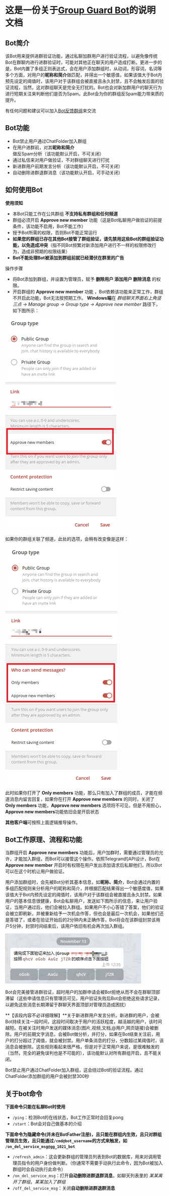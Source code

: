 # 这是一份关于[Group Guard Bot](https://t.me/gg_1021_bot)的说明文档

## Bot简介
该Bot用来提供进群验证功能，通过私聊加群用户进行验证流程，以避免像传统Bot在群聊内进行进群验证时，可能对其他正在聊天的用户造成打断。更进一步的是，Bot内置了多组正则表达式，会在用户添加群组时，从动词，形容词，名词等多个方面，对用户的**昵称和简介**做匹配，并得出一个敏感值，如果该值大于Bot内预先设定的阈值时，该用户对于该群组会被直接且永久封禁，且不会触发后面的验证流程，当然，这对群组聊天是完全无打扰的。Bot也会对新加群用户的聊天行为进行短期关注来判断他们是否为Spam。此Bot会为你的群组反Spam能力带来质的提升。

有任何问题和建议可以加入[Bot反馈群组](https://t.me/ggbt_1120)来交流

## Bot功能
- Bot禁止用户通过ChatFolder加入群组
- 在用户进群前，对其**昵称和简介**做反Spam分析（该功能默认开启，不可关闭）
- 通过私信来对用户做验证，不对群组聊天进行打扰
- 新进群用户前期发言分析（该功能默认开启，不可关闭）
- 自动删除进群退群消息（该功能默认开启，可手动关闭）

## 如何使用Bot
**使用须知**
- 本Bot只能工作在公共群组 **不支持私有群组和任何频道**
- 群组必须开启 **Approve new member** 功能（这是Bot私聊用户做验证的前提条件，该功能不启用，Bot不能工作）
- 授予Bot所需的权限，否则Bot不能正常运行
- **如果您的群组已存在其他Bot接管了群组验证，请先禁用这些Bot的群组验证功能，以免造成冲突**（指不同Bot频繁对新添加用户进行不一样的权限修改行为，造成非预期的权限结果）
- **Bot不能处理Bot被添加到群组前就已经潜伏在群里的广告**

操作步骤
- 将Bot添加到群组，并设置为管理员，赋予 **删除用户 添加用户 删除消息** 的权限。
- 开启群组的 **Approve new member** 功能 ，Bot依赖该功能来正常工作，群组不开启此功能，Bot无法按预期工作。
**Windows端**在 *群组聊天界面右上角竖三点 -> Manage group -> Group type -> Approve new member* 路径下，如下图所示：

![alt text](images/image.png)

如果你的群组关联了频道，此处的选项，会稍有改变像是这样：

![alt text](images/image-1.png)

此时如果你打开了 **Only members** 功能，那么只有加入了群组的成员，才能在频道消息内留言回复，如果你在打开 **Approve new members** 的同时，关闭了 **Only members** 功能，**Approve new members** 选项将不可见，但是不用担心，**Approve new members**功能依旧会是开启状态

**其他客户端**可按照上面逻辑推导操作。

## Bot工作原理、流程和功能
当群组开启 **Approve new members** 功能后，用户加群时，需要通过管理员的允许，才能加入群组，而Bot可以接管这个操作。依照Telegram的API设计，Bot在 **Approve new member** 开启时有权限在用户发出添加请求后私聊他们，所以Bot可以在这个时机让用户做验证。

用户添加群组时，会先被Bot分析其基本信息，如**昵称、简介**，Bot会通过内置的多组匹配规则来分析用户的昵称和简介，并根据匹配结果得出一个敏感度值，如果该值大于Bot内预先设定的阈值时，该用户对于该群组会被直接且永久封禁。如果用户的基本信息很健康，Bot会私聊用户，发送如下图所示的信息，来让用户验证，当用户通过后，他们会被拉入群组。如果用户不小心答错了答案，他们的验证会被立即刷新，并被重新给予一次机会作答，但也会是最后一次机会，如果他们还是答错了，或者在验证开始后的2分钟内未正确作答，Bot将会在该群组封禁该用户5分钟，封禁时间结束后，该用户依旧有机会再次加入群组。

![alt text](images/image-2.png)

Bot会完美接管进群验证，超时用户的加群申请会被Bot拒绝从而不会在群聊顶部滞留（这些申请信息只有管理员可见，用户验证失败后Bot会拒绝这些请求记录，以避免这些消息长期滞留于群聊天界面顶部对管理员造成困扰）

**【该段内容不必详细理解】**关于新进群用户发言分析。新进群的用户，会被Bot持续关注一段时间，这段时间取决于用户的活跃程度，越活越的用户，该时间越短。在被关注时用户发送的媒体消息(图片,视频,文档,@用户,网页链接)会被删除。用户的前期文字消息，会被Bot做分析，并打分，如果在Bot结束关注前，用户的打分超过了阈值，就会被封禁。用户单条消息的打分，分数超过某阈值时，该消息会被删除。这些规则看起来很严格，但是对于正常用户来说，是很难触发的（当然，完全的避免误判也是不可能的），该功能默认对所有群组开启，且不能关闭。

Bot禁止用户通过ChatFolder加入群组，这会绕过Bot的验证流程。通过ChatFolder添加群组的用户会被封禁300秒


## 关于bot命令
**下面命令只能在私聊Bot时使用**
- `/ping`：检测Bot的在线状态，Bot工作正常时会回复pong
- `/start`：Bot会对自己做基本的介绍

**下面命令为隐藏命令(并未在BotFather注册)，且只能在群组内生效，且只对群组管理员生效，且只能通过`/cmd@bot_username`的方式来触发，如 `/on_del_service_msg@gg_1021_bot`**
- `/refresh_admin`：这会更新群组的管理员列表到Bot的数据库，用来对调用管理员指令的用户身份做判断。（你通常不需要手动执行此命令，因为Bot被加入群组时会自动执行此命令）
- `/on_del_service_msg`：打开**自动删除进群退群消息**，如聊天列表里的 *某某离开了群组*，*某某加入了群组*
- `/off_del_service_msg`：关闭**自动删除进群退群消息**
